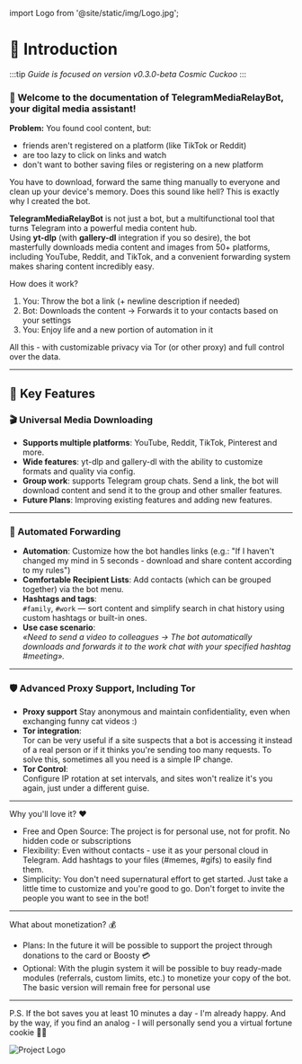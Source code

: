 import Logo from '@site/static/img/Logo.jpg';


# 🌌 Introduction

:::tip
*Guide is focused on version v0.3.0-beta Cosmic Cuckoo*
:::

### 🚀 Welcome to the documentation of **TelegramMediaRelayBot**, your digital media assistant!

**Problem:**
You found cool content, but:
- friends aren't registered on a platform (like TikTok or Reddit) 
- are too lazy to click on links and watch 
- don't want to bother saving files or registering on a new platform 

You have to download, forward the same thing manually to everyone and clean up your device's memory. Does this sound like hell? This is exactly why I created the bot.

**TelegramMediaRelayBot** is not just a bot, but a multifunctional tool that turns Telegram into a powerful media content hub.  
Using **yt-dlp** (with **gallery-dl** integration if you so desire), the bot masterfully downloads media content and images from 50+ platforms, including YouTube, Reddit, and TikTok, and a convenient forwarding system makes sharing content incredibly easy.  

How does it work?
1. You: Throw the bot a link (+ newline description if needed) 
2. Bot: Downloads the content → Forwards it to your contacts based on your settings 
3. You: Enjoy life and a new portion of automation in it 

All this - with customizable privacy via Tor (or other proxy) and full control over the data.

---

## 🌟 Key Features

### 🎬 Universal Media Downloading
- **Supports multiple platforms**: YouTube, Reddit, TikTok, Pinterest and more.
- **Wide features**: yt-dlp and gallery-dl with the ability to customize formats and quality via config.
- **Group work**: supports Telegram group chats. Send a link, the bot will download content and send it to the group and other smaller features.
- **Future Plans**: Improving existing features and adding new features.


---

### 🤖 Automated Forwarding
- **Automation**: 
  Customize how the bot handles links (e.g.: "If I haven't changed my mind in 5 seconds - download and share content according to my rules")
- **Comfortable Recipient Lists**: 
  Add contacts (which can be grouped together) via the bot menu.
- **Hashtags and tags**:  
  `#family`, `#work` — sort content and simplify search in chat history using custom hashtags or built-in ones.
- **Use case scenario**:  
  _«Need to send a video to colleagues → The bot automatically downloads and forwards it to the work chat with your specified hashtag #meeting»._


---

### 🛡️ Advanced Proxy Support, Including Tor
- **Proxy support**
  Stay anonymous and maintain confidentiality, even when exchanging funny cat videos :)
- **Tor integration**:  
  Tor can be very useful if a site suspects that a bot is accessing it instead of a real person or if it thinks you're sending too many requests. To solve this, sometimes all you need is a simple IP change.
- **Tor Control**:  
  Configure IP rotation at set intervals, and sites won't realize it's you again, just under a different guise.

---

Why you'll love it? ❤️
- Free and Open Source: The project is for personal use, not for profit. No hidden code or subscriptions 
- Flexibility: Even without contacts - use it as your personal cloud in Telegram. Add hashtags to your files (#memes, #gifs) to easily find them. 
- Simplicity: You don't need supernatural effort to get started. Just take a little time to customize and you're good to go. Don't forget to invite the people you want to see in the bot! 


---

What about monetization? 💰
- Plans: In the future it will be possible to support the project through donations to the card or Boosty 💳
- Optional: With the plugin system it will be possible to buy ready-made modules (referrals, custom limits, etc.) to monetize your copy of the bot. The basic version will remain free for personal use


---
P.S. If the bot saves you at least 10 minutes a day - I'm already happy. And by the way, if you find an analog - I will personally send you a virtual fortune cookie 🍪✨

<div style={{
  display: 'flex',
  justifyContent: 'center',
  margin: '2rem 0'
}}>
  <img 
    src={Logo} 
    alt="Project Logo" 
    style={{
      width: '400px',
      height: '400px',
      borderRadius: '50%',
      objectFit: 'cover',
      boxShadow: '0 4px 8px rgba(0, 0, 0, 0.1)'
    }}
  />
</div>